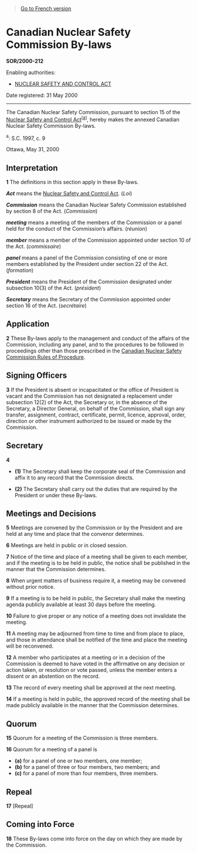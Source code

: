 > [Go to French version](/fr/Règlements/Décrets,%20ordonnances%20et%20règlements%20statutaires/2000/212.md)

# Canadian Nuclear Safety Commission By-laws

**SOR/2000-212**

Enabling authorities: 
- [NUCLEAR SAFETY AND CONTROL ACT](/en/Acts/Statutes%20of%20Canada/1997/c.%209.md)

Date registered: 31 May 2000

----------

The Canadian Nuclear Safety Commission, pursuant to section 15 of the [Nuclear Safety and Control Act](/en/Acts/Statutes%20of%20Canada/1997/c.%209.md)<sup><a href='#fn_SOR-2000-212_e_hq_5545'>[a]</a></sup>, hereby makes the annexed Canadian Nuclear Safety Commission By-laws.

<a name='fn_SOR-2000-212_e_hq_5545'><sup>a</sup></a>: S.C. 1997, c. 9<br />

Ottawa, May 31, 2000




## Interpretation


**1** The definitions in this section apply in these By-laws.

***Act*** means the [Nuclear Safety and Control Act](/en/Acts/Statutes%20of%20Canada/1997/c.%209.md). (*Loi*)

***Commission*** means the Canadian Nuclear Safety Commission established by section 8 of the Act. (*Commission*)

***meeting*** means a meeting of the members of the Commission or a panel held for the conduct of the Commission’s affairs. (*réunion*)

***member*** means a member of the Commission appointed under section 10 of the Act. (*commissaire*)

***panel*** means a panel of the Commission consisting of one or more members established by the President under section 22 of the Act. (*formation*)

***President*** means the President of the Commission designated under subsection 10(3) of the Act. (*président*)

***Secretary*** means the Secretary of the Commission appointed under section 16 of the Act. (*secrétaire*)




## Application


**2** These By-laws apply to the management and conduct of the affairs of the Commission, including any panel, and to the procedures to be followed in proceedings other than those prescribed in the [Canadian Nuclear Safety Commission Rules of Procedure](/en/Regulations/Statutory%20Orders%20and%20Regulations/2000/211.md).




## Signing Officers


**3** If the President is absent or incapacitated or the office of President is vacant and the Commission has not designated a replacement under subsection 12(2) of the Act, the Secretary or, in the absence of the Secretary, a Director General, on behalf of the Commission, shall sign any transfer, assignment, contract, certificate, permit, licence, approval, order, direction or other instrument authorized to be issued or made by the Commission.




## Secretary


**4** 

- **(1)** The Secretary shall keep the corporate seal of the Commission and affix it to any record that the Commission directs.

- **(2)** The Secretary shall carry out the duties that are required by the President or under these By-laws.




## Meetings and Decisions


**5** Meetings are convened by the Commission or by the President and are held at any time and place that the convenor determines.



**6** Meetings are held in public or in closed session.



**7** Notice of the time and place of a meeting shall be given to each member, and if the meeting is to be held in public, the notice shall be published in the manner that the Commission determines.



**8** When urgent matters of business require it, a meeting may be convened without prior notice.



**9** If a meeting is to be held in public, the Secretary shall make the meeting agenda publicly available at least 30 days before the meeting.



**10** Failure to give proper or any notice of a meeting does not invalidate the meeting.



**11** A meeting may be adjourned from time to time and from place to place, and those in attendance shall be notified of the time and place the meeting will be reconvened.



**12** A member who participates at a meeting or in a decision of the Commission is deemed to have voted in the affirmative on any decision or action taken, or resolution or vote passed, unless the member enters a dissent or an abstention on the record.



**13** The record of every meeting shall be approved at the next meeting.



**14** If a meeting is held in public, the approved record of the meeting shall be made publicly available in the manner that the Commission determines.




## Quorum


**15** Quorum for a meeting of the Commission is three members.



**16** Quorum for a meeting of a panel is
- **(a)** for a panel of one or two members, one member;
- **(b)** for a panel of three or four members, two members; and
- **(c)** for a panel of more than four members, three members.




## Repeal


**17** [Repeal]




## Coming into Force


**18** These By-laws come into force on the day on which they are made by the Commission.


